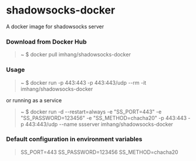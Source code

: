 # shadowsocks-docker

A docker image for shadowsocks server

### Download from Docker Hub 

> ~ $ docker pull imhang/shadowsocks-docker

### Usage

> ~ $ docker run -p 443:443 -p 443:443/udp --rm -it imhang/shadowsocks-docker

or running as a service

> ~ $ docker run -d --restart=always -e "SS_PORT=443" -e "SS_PASSWORD=123456" -e "SS_METHOD=chacha20" -p 443:443 -p 443:443/udp --name ssserver imhang/shadowsocks-docker

### Default configuration in environment variables

> SS_PORT=443 SS_PASSWORD=123456 SS_METHOD=chacha20

